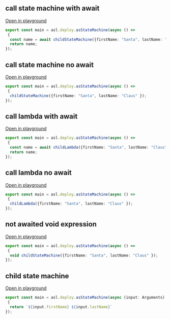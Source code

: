 
## call state machine with await
[Open in playground](https://asl-editor-spike-ts-stedi.vercel.app/?aW1wb3J0ICogYXMgYXNsIGZyb20gIkB0czJhc2wvYXNsLWxpYiIKCmV4cG9ydCBjb25zdCBtYWluID0gYXNsLmRlcGxveS5hc1N0YXRlTWFjaGluZShhc3luYyAoKSA9PiAKIHsKICBjb25zdCBuYW1lID0gYXdhaXQgY2hpbGRTdGF0ZU1hY2hpbmUoe2ZpcnN0TmFtZTogIlNhbnRhIiwgbGFzdE5hbWU6ICJDbGF1cyIgfSk7CiAgcmV0dXJuIG5hbWU7Cn0pOw==)

``` typescript
export const main = asl.deploy.asStateMachine(async () => 
 {
  const name = await childStateMachine({firstName: "Santa", lastName: "Claus" });
  return name;
});
```


## call state machine no await
[Open in playground](https://asl-editor-spike-ts-stedi.vercel.app/?aW1wb3J0ICogYXMgYXNsIGZyb20gIkB0czJhc2wvYXNsLWxpYiIKCmV4cG9ydCBjb25zdCBtYWluID0gYXNsLmRlcGxveS5hc1N0YXRlTWFjaGluZShhc3luYyAoKSA9PiAKIHsKICBjaGlsZFN0YXRlTWFjaGluZSh7Zmlyc3ROYW1lOiAiU2FudGEiLCBsYXN0TmFtZTogIkNsYXVzIiB9KTsKfSk7)

``` typescript
export const main = asl.deploy.asStateMachine(async () => 
 {
  childStateMachine({firstName: "Santa", lastName: "Claus" });
});
```


## call lambda with await
[Open in playground](https://asl-editor-spike-ts-stedi.vercel.app/?aW1wb3J0ICogYXMgYXNsIGZyb20gIkB0czJhc2wvYXNsLWxpYiIKCmV4cG9ydCBjb25zdCBtYWluID0gYXNsLmRlcGxveS5hc1N0YXRlTWFjaGluZShhc3luYyAoKSA9PiAKIHsKICBjb25zdCBuYW1lID0gYXdhaXQgY2hpbGRMYW1iZGEoe2ZpcnN0TmFtZTogIlNhbnRhIiwgbGFzdE5hbWU6ICJDbGF1cyIgfSk7CiAgcmV0dXJuIG5hbWU7Cn0pOw==)

``` typescript
export const main = asl.deploy.asStateMachine(async () => 
 {
  const name = await childLambda({firstName: "Santa", lastName: "Claus" });
  return name;
});
```


## call lambda no await
[Open in playground](https://asl-editor-spike-ts-stedi.vercel.app/?aW1wb3J0ICogYXMgYXNsIGZyb20gIkB0czJhc2wvYXNsLWxpYiIKCmV4cG9ydCBjb25zdCBtYWluID0gYXNsLmRlcGxveS5hc1N0YXRlTWFjaGluZShhc3luYyAoKSA9PiAKIHsKICBjaGlsZExhbWJkYSh7Zmlyc3ROYW1lOiAiU2FudGEiLCBsYXN0TmFtZTogIkNsYXVzIiB9KTsKfSk7)

``` typescript
export const main = asl.deploy.asStateMachine(async () => 
 {
  childLambda({firstName: "Santa", lastName: "Claus" });
});
```


## not awaited void expression
[Open in playground](https://asl-editor-spike-ts-stedi.vercel.app/?aW1wb3J0ICogYXMgYXNsIGZyb20gIkB0czJhc2wvYXNsLWxpYiIKCmV4cG9ydCBjb25zdCBtYWluID0gYXNsLmRlcGxveS5hc1N0YXRlTWFjaGluZShhc3luYyAoKSA9PiAKIHsKICB2b2lkIGNoaWxkU3RhdGVNYWNoaW5lKHtmaXJzdE5hbWU6ICJTYW50YSIsIGxhc3ROYW1lOiAiQ2xhdXMiIH0pOwp9KTs=)

``` typescript
export const main = asl.deploy.asStateMachine(async () => 
 {
  void childStateMachine({firstName: "Santa", lastName: "Claus" });
});
```


## child state machine
[Open in playground](https://asl-editor-spike-ts-stedi.vercel.app/?aW1wb3J0ICogYXMgYXNsIGZyb20gIkB0czJhc2wvYXNsLWxpYiIKCmV4cG9ydCBjb25zdCBtYWluID0gYXNsLmRlcGxveS5hc1N0YXRlTWFjaGluZShhc3luYyAoaW5wdXQ6IEFyZ3VtZW50cykgPT4gCiB7CiAgcmV0dXJuIGAke2lucHV0LmZpcnN0TmFtZX0gJHtpbnB1dC5sYXN0TmFtZX1gCn0pOw==)

``` typescript
export const main = asl.deploy.asStateMachine(async (input: Arguments) => 
 {
  return `${input.firstName} ${input.lastName}`
});
```


